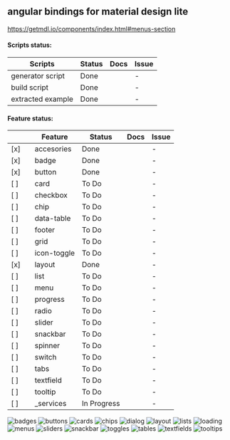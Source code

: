 ## angular bindings for material design lite
https://getmdl.io/components/index.html#menus-section

#### Scripts status:

| Scripts          | Status                              | Docs         | Issue          |
|------------------|-------------------------------------|--------------|----------------|
| generator script |                             Done    |              |              - |
| build script     |                             Done    |              |              - |
| extracted example|                             Done    |              |              - |


#### Feature status:
|     |   | Feature          | Status                              | Docs         | Issue          |
|-----|---|------------------|-------------------------------------|--------------|----------------|
| [x] |   | accesories       |                             Done    |              |              - |
| [x] |   | badge            |                             Done    |              |              - |
| [x] |   | button           |                             Done    |              |              - |
| [ ] |   | card             |                            To Do    |              |              - |
| [ ] |   | checkbox         |                            To Do    |              |              - |
| [ ] |   | chip             |                            To Do    |              |              - |
| [ ] |   | data-table       |                            To Do    |              |              - |
| [ ] |   | footer           |                            To Do    |              |              - |
| [ ] |   | grid             |                            To Do    |              |              - |
| [ ] |   | icon-toggle      |                            To Do    |              |              - |
| [x] |   | layout           |                             Done    |              |              - |
| [ ] |   | list             |                            To Do    |              |              - |
| [ ] |   | menu             |                            To Do    |              |              - |
| [ ] |   | progress         |                            To Do    |              |              - |
| [ ] |   | radio            |                            To Do    |              |              - |
| [ ] |   | slider           |                            To Do    |              |              - |
| [ ] |   | snackbar         |                            To Do    |              |              - |
| [ ] |   | spinner          |                            To Do    |              |              - |
| [ ] |   | switch           |                            To Do    |              |              - |
| [ ] |   | tabs             |                            To Do    |              |              - |
| [ ] |   | textfield        |                            To Do    |              |              - |
| [ ] |   | tooltip          |                            To Do    |              |              - |
| [ ] |   | _services        |                        In Progress  |              |              - |

![badges](https://getmdl.io/assets/comp_badges.png)
![buttons](https://getmdl.io/assets/comp_buttons.png)
![cards](https://getmdl.io/assets/comp_cards.png)
![chips](https://getmdl.io/assets/comp_chips.png)
![dialog](https://getmdl.io/assets/comp_dialog.png)
![layout](https://getmdl.io/assets/comp_layout.png)
![lists](https://getmdl.io/assets/comp_lists.png)
![loading](https://getmdl.io/assets/comp_loading.png)
![menus](https://getmdl.io/assets/comp_menus.png)
![sliders](https://getmdl.io/assets/comp_sliders.png)
![snackbar](https://getmdl.io/assets/comp_snackbar.png)
![toggles](https://getmdl.io/assets/comp_toggles.png)
![tables](https://getmdl.io/assets/comp_tables.png)
![textfields](https://getmdl.io/assets/comp_textfields.png)
![tooltips](https://getmdl.io/assets/comp_tooltips.png)